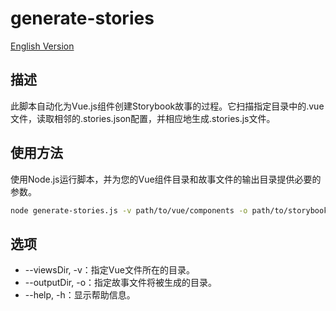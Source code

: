 # generate-stories
[English Version](./README.en.md)

## 描述
此脚本自动化为Vue.js组件创建Storybook故事的过程。它扫描指定目录中的.vue文件，读取相邻的.stories.json配置，并相应地生成.stories.js文件。

## 使用方法
使用Node.js运行脚本，并为您的Vue组件目录和故事文件的输出目录提供必要的参数。

``` bash
node generate-stories.js -v path/to/vue/components -o path/to/storybook/stories
```

## 选项

- --viewsDir, -v：指定Vue文件所在的目录。
- --outputDir, -o：指定故事文件将被生成的目录。
- --help, -h：显示帮助信息。
